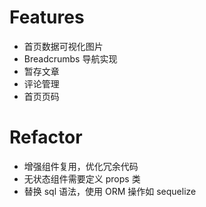 # Features

- 首页数据可视化图片
- Breadcrumbs 导航实现
- 暂存文章
- 评论管理
- 首页页码

# Refactor

- 增强组件复用，优化冗余代码
- 无状态组件需要定义 props 类
- 替换 sql 语法，使用 ORM 操作如 sequelize
